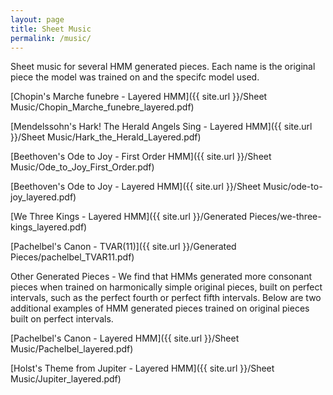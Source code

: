 ```yaml
---
layout: page
title: Sheet Music
permalink: /music/
---
```


Sheet music for several HMM generated pieces.  Each name is the original piece the model was trained on and the specifc model used.

[Chopin's Marche funebre - Layered HMM]({{ site.url }}/Sheet Music/Chopin_Marche_funebre_layered.pdf)

[Mendelssohn's Hark! The Herald Angels Sing - Layered HMM]({{ site.url }}/Sheet Music/Hark_the_Herald_Layered.pdf)

[Beethoven's Ode to Joy - First Order HMM]({{ site.url }}/Sheet Music/Ode_to_Joy_First_Order.pdf)

[Beethoven's Ode to Joy - Layered HMM]({{ site.url }}/Sheet Music/ode-to-joy_layered.pdf)

[We Three Kings - Layered HMM]({{ site.url }}/Generated Pieces/we-three-kings_layered.pdf)

[Pachelbel's Canon - TVAR(11)]({{ site.url }}/Generated Pieces/pachelbel_TVAR11.pdf)

Other Generated Pieces - We find that HMMs generated more consonant pieces when trained on harmonically simple original pieces, built on perfect intervals, such as the perfect fourth or perfect fifth intervals.  Below are two additional examples of HMM generated pieces trained on original pieces built on perfect intervals. 

[Pachelbel's Canon - Layered HMM]({{ site.url }}/Sheet Music/Pachelbel_layered.pdf)

[Holst's Theme from Jupiter - Layered HMM]({{ site.url }}/Sheet Music/Jupiter_layered.pdf)
